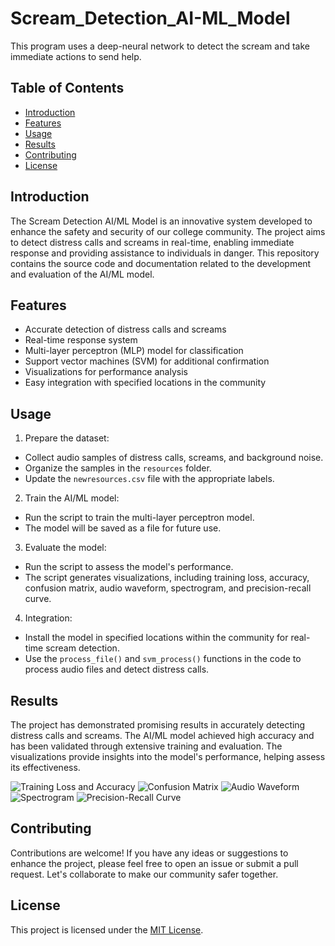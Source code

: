 # Scream_Detection_AI-ML_Model
This program uses a deep-neural network to detect the scream and take immediate actions to send help. 

## Table of Contents
- [Introduction](#introduction)
- [Features](#features)
- [Usage](#usage)
- [Results](#results)
- [Contributing](#contributing)
- [License](#license)

## Introduction
The Scream Detection AI/ML Model is an innovative system developed to enhance the safety and security of our college community. The project aims to detect distress calls and screams in real-time, enabling immediate response and providing assistance to individuals in danger. This repository contains the source code and documentation related to the development and evaluation of the AI/ML model.

## Features
- Accurate detection of distress calls and screams
- Real-time response system
- Multi-layer perceptron (MLP) model for classification
- Support vector machines (SVM) for additional confirmation
- Visualizations for performance analysis
- Easy integration with specified locations in the community


## Usage
1. Prepare the dataset:
- Collect audio samples of distress calls, screams, and background noise.
- Organize the samples in the `resources` folder.
- Update the `newresources.csv` file with the appropriate labels.

2. Train the AI/ML model:
- Run the script to train the multi-layer perceptron model.
- The model will be saved as a file for future use.

3. Evaluate the model:
- Run the script to assess the model's performance.
- The script generates visualizations, including training loss, accuracy, confusion matrix, audio waveform, spectrogram, and precision-recall curve.

4. Integration:
- Install the model in specified locations within the community for real-time scream detection.
- Use the `process_file()` and `svm_process()` functions in the code to process audio files and detect distress calls.

## Results
The project has demonstrated promising results in accurately detecting distress calls and screams. The AI/ML model achieved high accuracy and has been validated through extensive training and evaluation. The visualizations provide insights into the model's performance, helping assess its effectiveness.

![Training Loss and Accuracy](training_loss_accuracy.png)
![Confusion Matrix](confusion_matrix.png)
![Audio Waveform](audio_waveform.png)
![Spectrogram](spectrogram.png)
![Precision-Recall Curve](precision_recall_curve.png)

## Contributing
Contributions are welcome! If you have any ideas or suggestions to enhance the project, please feel free to open an issue or submit a pull request. Let's collaborate to make our community safer together.

## License
This project is licensed under the [MIT License](LICENSE).


